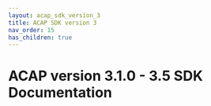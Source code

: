 ```yaml
---
layout: acap_sdk_version_3
title: ACAP SDK version 3
nav_order: 15
has_children: true
---
```

# ACAP version 3.1.0 - 3.5 SDK Documentation

